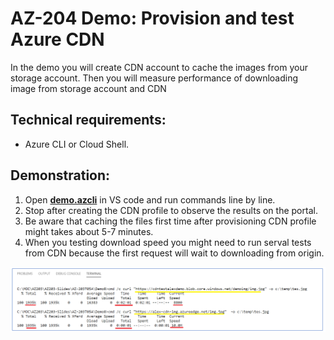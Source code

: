 # AZ-204 Demo: Provision and test Azure CDN

In the demo you will create CDN account to cache the images from your storage account. Then you will measure performance of downloading image from storage account and CDN

## Technical requirements:

- Azure CLI or Cloud Shell.

## Demonstration:

1. Open [**demo.azcli**](demo.azcli) in VS code and run commands line by line.
1. Stop after creating the CDN profile to observe the results on the portal.
1. Be aware that caching the files first time after provisioning CDN profile might takes about 5-7 minutes.
1. When you testing download speed you might need to run serval tests from CDN because the first request will wait to downloading from origin.

![screen](screen.png)